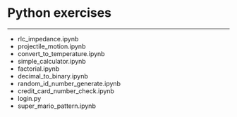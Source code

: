 # Python exercises
---

* rlc_impedance.ipynb
* projectile_motion.ipynb
* convert_to_temperature.ipynb
* simple_calculator.ipynb
* factorial.ipynb
* decimal_to_binary.ipynb
* random_id_number_generate.ipynb
* credit_card_number_check.ipynb
* login.py
* super_mario_pattern.ipynb
